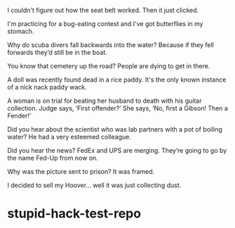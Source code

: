 I couldn't figure out how the seat belt worked. Then it just clicked.

I'm practicing for a bug-eating contest and I've got butterflies in my stomach.

Why do scuba divers fall backwards into the water? Because if they fell forwards they’d still be in the boat.

You know that cemetery up the road? People are dying to get in there.

A doll was recently found dead in a rice paddy. It's the only known instance of a nick nack paddy wack.

A woman is on trial for beating her husband to death with his guitar collection. Judge says, ‘First offender?’ She says, ‘No, first a Gibson! Then a Fender!’

Did you hear about the scientist who was lab partners with a pot of boiling water? He had a very esteemed colleague.

Did you hear the news? FedEx and UPS are merging. They’re going to go by the name Fed-Up from now on.

Why was the picture sent to prison? It was framed.

I decided to sell my Hoover… well it was just collecting dust.

# stupid-hack-test-repo